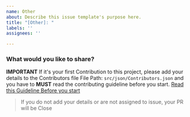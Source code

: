 ```yaml
---
name: Other
about: Describe this issue template's purpose here.
title: "[Other]: "
labels: ''
assignees: ''

---
```


### What would you like to share?



<!-- Do not delete this -->
**IMPORTANT**
If it's your first Contribution to this project, please add your details to the Contributors file
File Path: `src/json/Contributors.json` and you have to **MUST** read the contributing guideline before you start.  [Read this Guideline Before you start](https://github.com/devvsakib/power-the-web/blob/main/CONTRIBUTING.md)
> If you do not add your details or are not assigned to issue, your PR will be Close
